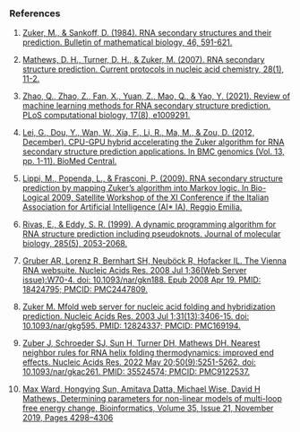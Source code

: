 ### References

1.	[Zuker, M., & Sankoff, D. (1984). RNA secondary structures and their prediction. Bulletin of mathematical biology, 46, 591-621.](https://link.springer.com/article/10.1007/BF02459506)

2.	[Mathews, D. H., Turner, D. H., & Zuker, M. (2007). RNA secondary structure prediction. Current protocols in nucleic acid chemistry, 28(1), 11-2.](https://currentprotocols.onlinelibrary.wiley.com/doi/10.1002/cpnc.19)

3.	[Zhao, Q., Zhao, Z., Fan, X., Yuan, Z., Mao, Q., & Yao, Y. (2021). Review of machine learning methods for RNA secondary structure prediction. PLoS computational biology, 17(8), e1009291.](https://journals.plos.org/ploscompbiol/article?id=10.1371/journal.pcbi.1009291)

4.	[Lei, G., Dou, Y., Wan, W., Xia, F., Li, R., Ma, M., & Zou, D. (2012, December). CPU-GPU hybrid accelerating the Zuker algorithm for RNA secondary structure prediction applications. In BMC genomics (Vol. 13, pp. 1-11). BioMed Central.](https://bmcgenomics.biomedcentral.com/articles/10.1186/1471-2164-13-S1-S14)

5.	[Lippi, M., Popenda, L., & Frasconi, P. (2009). RNA secondary structure prediction by mapping Zuker’s algorithm into Markov logic. In Bio-Logical 2009, Satellite Workshop of the XI Conference if the Italian Association for Artificial Intelligence (AI* IA), Reggio Emilia.](https://lia.disi.unibo.it/~ml/publications/Biological2009.pdf)

6.	[Rivas, E., & Eddy, S. R. (1999). A dynamic programming algorithm for RNA structure prediction including pseudoknots. Journal of molecular biology, 285(5), 2053-2068.](https://pubmed.ncbi.nlm.nih.gov/9925784/)
   
7.	[Gruber AR, Lorenz R, Bernhart SH, Neuböck R, Hofacker IL. The Vienna RNA websuite. Nucleic Acids Res. 2008 Jul 1;36(Web Server issue):W70-4. doi: 10.1093/nar/gkn188. Epub 2008 Apr 19. PMID: 18424795; PMCID: PMC2447809.](https://pmc.ncbi.nlm.nih.gov/articles/PMC2447809/)

8.	[Zuker M. Mfold web server for nucleic acid folding and hybridization prediction. Nucleic Acids Res. 2003 Jul 1;31(13):3406-15. doi: 10.1093/nar/gkg595. PMID: 12824337; PMCID: PMC169194.](https://pmc.ncbi.nlm.nih.gov/articles/PMC169194/)

9.	[Zuber J, Schroeder SJ, Sun H, Turner DH, Mathews DH. Nearest neighbor rules for RNA helix folding thermodynamics: improved end effects. Nucleic Acids Res. 2022 May 20;50(9):5251-5262. doi: 10.1093/nar/gkac261. PMID: 35524574; PMCID: PMC9122537.](https://pmc.ncbi.nlm.nih.gov/articles/PMC9122537/)

10.	[Max Ward, Hongying Sun, Amitava Datta, Michael Wise, David H Mathews, Determining parameters for non-linear models of multi-loop free energy change, Bioinformatics, Volume 35, Issue 21, November 2019, Pages 4298–4306](https://doi.org/10.1093/bioinformatics/btz222)

&nbsp;

